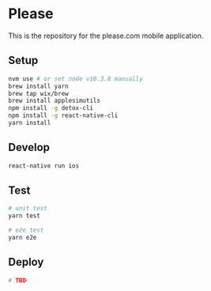 # Please

This is the repository for the please.com mobile application.

## Setup

```bash
nvm use # or set node v10.3.0 manually
brew install yarn
brew tap wix/brew
brew install applesimutils
npm install -g detox-cli
npm install -g react-native-cli
yarn install
```

## Develop

```bash
react-native run ios
```

## Test

```bash
# unit test
yarn test

# e2e test
yarn e2e
```

## Deploy

```bash
# TBD
```
